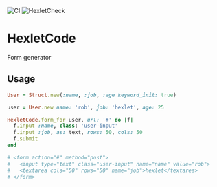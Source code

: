![CI](https://github.com/kanigreg/rails-project-63/actions/workflows/main.yml/badge.svg)
![HexletCheck](https://github.com/kanigreg/rails-project-63/actions/workflows/hexlet-check.yml/badge.svg)

# HexletCode

Form generator

## Usage

```ruby
User = Struct.new(:name, :job, :age keyword_init: true)

user = User.new name: 'rob', job: 'hexlet', age: 25

HexletCode.form_for user, url: '#' do |f|
  f.input :name, class: 'user-input'
  f.input :job, as: text, rows: 50, cols: 50
  f.submit
end

# <form action="#" method="post">
#   <input type="text" class="user-input" name="name" value="rob">
#   <textarea cols="50" rows="50" name="job">hexlet</textarea>
# </form>
```
